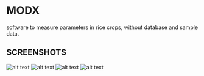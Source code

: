 # MODX
software to measure parameters in rice crops, without database and sample data.

## SCREENSHOTS
![alt text](https://github.com/Tomvargas/ModX/blob/master/screenshots/principal.PNG)
![alt text](https://github.com/Tomvargas/ModX/blob/master/screenshots/secundaria1.PNG)
![alt text](https://github.com/Tomvargas/ModX/blob/master/screenshots/secundaria2.PNG)
![alt text](https://github.com/Tomvargas/ModX/blob/master/screenshots/secundaria3.PNG)

